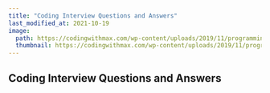```yaml
---
title: "Coding Interview Questions and Answers"
last_modified_at: 2021-10-19
image: 
  path: https://codingwithmax.com/wp-content/uploads/2019/11/programming-libraries-comic.png.webp
  thumbnail: https://codingwithmax.com/wp-content/uploads/2019/11/programming-libraries-comic.png.webp
---
```


## Coding Interview Questions and Answers
